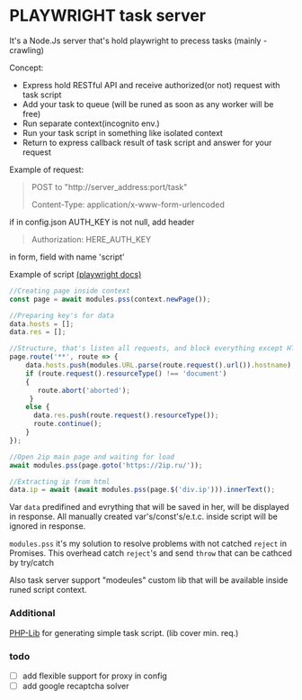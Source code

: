 # PLAYWRIGHT task server
It's a Node.Js server that's hold playwright to precess tasks (mainly - crawling)

Concept:
- Express hold RESTful API and receive authorized(or not) request with task script
- Add your task to queue (will be runed as soon as any worker will be free)
- Run separate context(incognito env.)
- Run your task script in something like isolated context
- Return to express callback result of task script and answer for your request


Example of request:
>POST to "http://server_address:port/task"
>
>Content-Type: application/x-www-form-urlencoded

if in config.json AUTH_KEY is not null, add header
>Authorization: HERE_AUTH_KEY

in form, field with name 'script' 

Example of script [(playwright docs)](https://playwright.dev/)
```js
//Creating page inside context
const page = await modules.pss(context.newPage());

//Preparing key's for data
data.hosts = [];
data.res = [];

//Structure, that's listen all requests, and block everything except HTML and log req.
page.route('**', route => {
    data.hosts.push(modules.URL.parse(route.request().url()).hostname);
    if (route.request().resourceType() !== 'document') 
    {
       route.abort('aborted');
     }
    else {
      data.res.push(route.request().resourceType());
      route.continue();
    }
});

//Open 2ip main page and waiting for load
await modules.pss(page.goto('https://2ip.ru/'));

//Extracting ip from html
data.ip = await (await modules.pss(page.$('div.ip'))).innerText();
``` 
Var `data` predifined and evrything that will be saved in her, will be displayed in response. All manually created var's/const's/e.t.c. inside script will be ignored in response.   

`modules.pss` it's my solution to resolve problems with not catched `reject` in Promises.
This overhead catch `reject`'s and send `throw` that can be cathced by try/catch

Also task server support "modeules" custom lib that will be available inside runed script context.

### Additional
[PHP-Lib](https://github.com/luka-dev/playwright-php) for generating simple task script. (lib cover min. req.)

### todo
- [ ] add flexible support for proxy in config
- [ ] add google recaptcha solver
